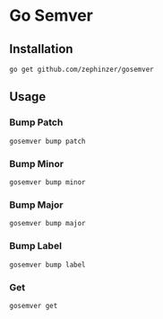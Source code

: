 # Go Semver

## Installation

`go get github.com/zephinzer/gosemver`

## Usage

### Bump Patch

`gosemver bump patch`

### Bump Minor

`gosemver bump minor`

### Bump Major

`gosemver bump major`

### Bump Label

`gosemver bump label`

### Get

`gosemver get`
